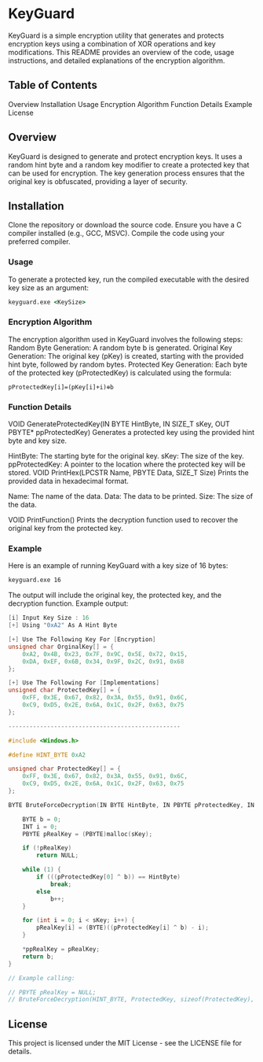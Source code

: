 # KeyGuard
KeyGuard is a simple encryption utility that generates and protects encryption keys using a combination of XOR operations and key modifications. This README provides an overview of the code, usage instructions, and detailed explanations of the encryption algorithm.

## Table of Contents
Overview
Installation
Usage
Encryption Algorithm
Function Details
Example
License

## Overview
KeyGuard is designed to generate and protect encryption keys. It uses a random hint byte and a random key modifier to create a protected key that can be used for encryption. The key generation process ensures that the original key is obfuscated, providing a layer of security.

## Installation
Clone the repository or download the source code.
Ensure you have a C compiler installed (e.g., GCC, MSVC).
Compile the code using your preferred compiler.

### Usage
To generate a protected key, run the compiled executable with the desired key size as an argument:

```cmd
keyguard.exe <KeySize>
```
### Encryption Algorithm
The encryption algorithm used in KeyGuard involves the following steps:
Random Byte Generation: A random byte b is generated.
Original Key Generation: The original key (pKey) is created, starting with the provided hint byte, followed by random bytes.
Protected Key Generation: Each byte of the protected key (pProtectedKey) is calculated using the formula:

```shell
pProtectedKey[i]=(pKey[i]+i)⊕b
```
### Function Details
VOID GenerateProtectedKey(IN BYTE HintByte, IN SIZE_T sKey, OUT PBYTE* ppProtectedKey)
Generates a protected key using the provided hint byte and key size.

HintByte: The starting byte for the original key.
sKey: The size of the key.
ppProtectedKey: A pointer to the location where the protected key will be stored.
VOID PrintHex(LPCSTR Name, PBYTE Data, SIZE_T Size)
Prints the provided data in hexadecimal format.

Name: The name of the data.
Data: The data to be printed.
Size: The size of the data.

VOID PrintFunction()
Prints the decryption function used to recover the original key from the protected key.

### Example
Here is an example of running KeyGuard with a key size of 16 bytes:

```sh
keyguard.exe 16
```

The output will include the original key, the protected key, and the decryption function. Example output:
```c
[i] Input Key Size : 16 
[+] Using "0xA2" As A Hint Byte 

[+] Use The Following Key For [Encryption] 
unsigned char OrginalKey[] = {
    0xA2, 0x4B, 0x23, 0x7F, 0x9C, 0x5E, 0x72, 0x15, 
    0xDA, 0xEF, 0x6B, 0x34, 0x9F, 0x2C, 0x91, 0x68 
};

[+] Use The Following For [Implementations] 
unsigned char ProtectedKey[] = {
    0xFF, 0x3E, 0x67, 0x82, 0x3A, 0x55, 0x91, 0x6C, 
    0xC9, 0xD5, 0x2E, 0x6A, 0x1C, 0x2F, 0x63, 0x75 
};

-------------------------------------------------

#include <Windows.h>

#define HINT_BYTE 0xA2

unsigned char ProtectedKey[] = {
    0xFF, 0x3E, 0x67, 0x82, 0x3A, 0x55, 0x91, 0x6C, 
    0xC9, 0xD5, 0x2E, 0x6A, 0x1C, 0x2F, 0x63, 0x75 
};

BYTE BruteForceDecryption(IN BYTE HintByte, IN PBYTE pProtectedKey, IN SIZE_T sKey, OUT PBYTE* ppRealKey) {

    BYTE b = 0;
    INT i = 0;
    PBYTE pRealKey = (PBYTE)malloc(sKey);

    if (!pRealKey)
        return NULL;

    while (1) {
        if (((pProtectedKey[0] ^ b)) == HintByte)
            break;
        else
            b++;
    }

    for (int i = 0; i < sKey; i++) {
        pRealKey[i] = (BYTE)((pProtectedKey[i] ^ b) - i);
    }

    *ppRealKey = pRealKey;
    return b;
}

// Example calling:

// PBYTE pRealKey = NULL;
// BruteForceDecryption(HINT_BYTE, ProtectedKey, sizeof(ProtectedKey), &pRealKey); 
```

## License
This project is licensed under the MIT License - see the LICENSE file for details.
